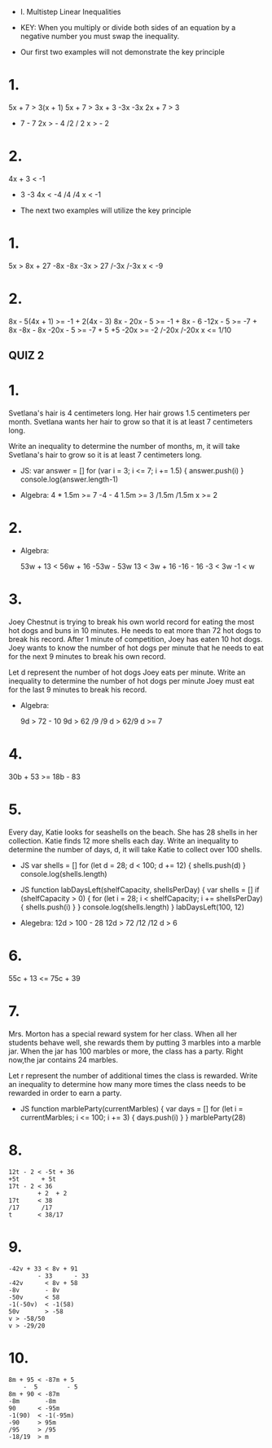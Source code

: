 * I. Multistep Linear Inequalities

* KEY: When you multiply or divide both sides of an equation by a negative 		number you must swap the inequality.

* Our first two examples will not demonstrate the key principle

# 1. 
5x + 7 > 3(x + 1)
5x + 7 > 3x + 3
-3x     -3x
2x + 7 > 3
   - 7 - 7
2x >   - 4
/2     / 2
x  >   - 2

# 2. 
4x + 3 < -1
   - 3   -3
4x <     -4
/4       /4
x  <     -1

* The next two examples will utilize the key principle

# 1. 
5x > 8x + 27
-8x -8x
-3x >     27
/-3x    /-3x
x  <     -9

# 2. 
8x - 5(4x + 1) >= -1 + 2(4x - 3)
8x - 20x  - 5  >= -1 +  8x  - 6
-12x - 5 >= -7 + 8x
-8x            - 8x
-20x - 5 >= -7
     + 5    +5
-20x     >= -2
/-20x      /-20x
x <= 1/10

## QUIZ 2 ##

# 1. #
Svetlana's hair is 4 centimeters long. Her hair grows 1.5 centimeters per month. Svetlana wants her hair to grow so that it is at least 7 centimeters long.

Write an inequality to determine the number of months, m, it will take Svetlana's hair to grow so it is at least 7 centimeters long.

* JS:
	var answer = []
	for (var i = 3; i <= 7; i += 1.5) {
		answer.push(i)
	}
	console.log(answer.length-1)

* Algebra:
	4 * 1.5m >= 7 
	-4        - 4
	1.5m >= 3
	/1.5m /1.5m
	x >= 2

# 2. #
* Algebra:

	53w + 13 < 56w + 16
	-53w     - 53w
	13       < 3w  + 16
	-16						 - 16
	-3       < 3w
	-1 < w

# 3. #
Joey Chestnut is trying to break his own world record for eating the most hot dogs and buns in 10 minutes. He needs to eat more than 72 hot dogs to break his record. After 1 minute of competition, Joey has eaten 10 hot dogs. Joey wants to know the number of hot dogs per minute that he needs to eat for the next 9 minutes to break his own record.

Let d represent the number of hot dogs Joey eats per minute. Write an inequality to determine the number of hot dogs per minute Joey must eat for the last 9 minutes to break his record.

* Algebra:

	9d > 72 - 10
	9d > 62
	/9   /9
	d  > 62/9
	d >= 7

# 4. #
30b + 53 >= 18b - 83


# 5. #
Every day, Katie looks for seashells on the beach. She has 28 shells in her collection. Katie finds 12 more shells each day.
Write an inequality to determine the number of days, d, it will take Katie to collect over 100 shells.

* JS
	var shells = []
	for (let d = 28; d < 100; d += 12) {
		shells.push(d)
	}
	console.log(shells.length)
* JS
	function labDaysLeft(shelfCapacity, shellsPerDay) {
		var shells = []
		if (shelfCapacity > 0) {
			for (let i = 28; i < shelfCapacity; i += shellsPerDay) {
				shells.push(i)
			}
		} console.log(shells.length)
	}
	labDaysLeft(100, 12)

* Alegebra:
	12d > 100 - 28
	12d > 72
	/12  /12
	d   > 6

# 6. #
55c + 13 <= 75c + 39

# 7. #
Mrs. Morton has a special reward system for her class. When all her students behave well, she rewards them by putting 3 marbles into a marble jar. When the jar has 100 marbles or more, the class has a party. Right now,the jar contains 24 marbles.

Let r represent the number of additional times the class is rewarded. Write an inequality to determine how many more times the class needs to be rewarded in order to earn a party.

* JS
function marbleParty(currentMarbles) {
  var days = []
  for (let i = currentMarbles; i <= 100; i += 3) {
	  days.push(i)
  }	
}
marbleParty(28)

# 8. #
	12t - 2 < -5t + 36
	+5t      + 5t
	17t - 2 < 36
			+ 2  + 2
	17t     < 38
	/17      /17
	t       < 38/17  

# 9. #
	-42v + 33 < 8v + 91
			- 33      - 33
	-42v      < 8v + 58
	-8v       - 8v
	-50v      < 58
	-1(-50v)  < -1(58)
	50v       > -58
	v > -58/50
	v > -29/20

# 10. #
	8m + 95 < -87m + 5
		-  5        - 5
	8m + 90 < -87m
	-8m       -8m
	90      < -95m
	-1(90)  < -1(-95m)
	-90     > 95m
	/95     > /95
	-18/19  > m
